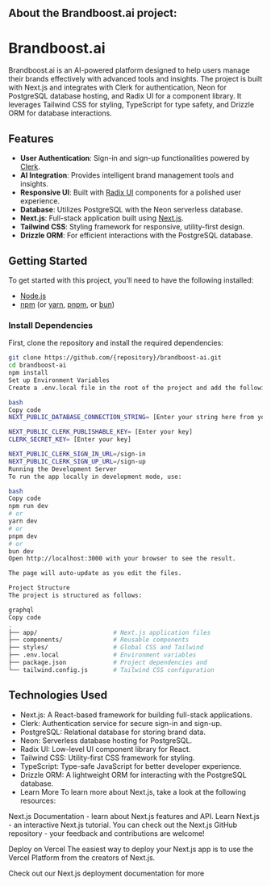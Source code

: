 ## About the Brandboost.ai project:

# Brandboost.ai

Brandboost.ai is an AI-powered platform designed to help users manage their brands effectively with advanced tools and insights. The project is built with Next.js and integrates with Clerk for authentication, Neon for PostgreSQL database hosting, and Radix UI for a component library. It leverages Tailwind CSS for styling, TypeScript for type safety, and Drizzle ORM for database interactions.

## Features

- **User Authentication**: Sign-in and sign-up functionalities powered by [Clerk](https://clerk.dev).
- **AI Integration**: Provides intelligent brand management tools and insights.
- **Responsive UI**: Built with [Radix UI](https://www.radix-ui.com/) components for a polished user experience.
- **Database**: Utilizes PostgreSQL with the Neon serverless database.
- **Next.js**: Full-stack application built using [Next.js](https://nextjs.org).
- **Tailwind CSS**: Styling framework for responsive, utility-first design.
- **Drizzle ORM**: For efficient interactions with the PostgreSQL database.

## Getting Started

To get started with this project, you'll need to have the following installed:

- [Node.js](https://nodejs.org/)
- [npm](https://www.npmjs.com/) (or [yarn](https://yarnpkg.com/), [pnpm](https://pnpm.io/), or [bun](https://bun.sh/))

### Install Dependencies

First, clone the repository and install the required dependencies:

```bash
git clone https://github.com/{repository}/brandboost-ai.git
cd brandboost-ai
npm install
Set up Environment Variables
Create a .env.local file in the root of the project and add the following:

bash
Copy code
NEXT_PUBLIC_DATABASE_CONNECTION_STRING= [Enter your string here from your Neon database]

NEXT_PUBLIC_CLERK_PUBLISHABLE_KEY= [Enter your key]
CLERK_SECRET_KEY= [Enter your key]

NEXT_PUBLIC_CLERK_SIGN_IN_URL=/sign-in
NEXT_PUBLIC_CLERK_SIGN_UP_URL=/sign-up
Running the Development Server
To run the app locally in development mode, use:

bash
Copy code
npm run dev
# or
yarn dev
# or
pnpm dev
# or
bun dev
Open http://localhost:3000 with your browser to see the result.

The page will auto-update as you edit the files.

Project Structure
The project is structured as follows:

graphql
Copy code
.
├── app/                     # Next.js application files
├── components/              # Reusable components
├── styles/                  # Global CSS and Tailwind 
├── .env.local               # Environment variables 
├── package.json             # Project dependencies and 
└── tailwind.config.js       # Tailwind CSS configuration
```
## Technologies Used
- Next.js: A React-based framework for building full-stack applications.
- Clerk: Authentication service for secure sign-in and sign-up.
- PostgreSQL: Relational database for storing brand data.
- Neon: Serverless database hosting for PostgreSQL.
- Radix UI: Low-level UI component library for React.
- Tailwind CSS: Utility-first CSS framework for styling.
- TypeScript: Type-safe JavaScript for better developer experience.
- Drizzle ORM: A lightweight ORM for interacting with the PostgreSQL database.
- Learn More
To learn more about Next.js, take a look at the following resources:

Next.js Documentation - learn about Next.js features and API.
Learn Next.js - an interactive Next.js tutorial.
You can check out the Next.js GitHub repository - your feedback and contributions are welcome!

Deploy on Vercel
The easiest way to deploy your Next.js app is to use the Vercel Platform from the creators of Next.js.

Check out our Next.js deployment documentation for more 
